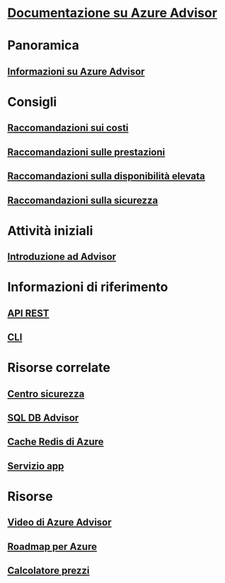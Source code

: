 # [Documentazione su Azure Advisor](index.md)

# Panoramica
## [Informazioni su Azure Advisor](advisor-overview.md)

# Consigli
## [Raccomandazioni sui costi](advisor-cost-recommendations.md)
## [Raccomandazioni sulle prestazioni](advisor-performance-recommendations.md)
## [Raccomandazioni sulla disponibilità elevata](advisor-high-availability-recommendations.md)
## [Raccomandazioni sulla sicurezza](advisor-security-recommendations.md)

# Attività iniziali
## [Introduzione ad Advisor](advisor-get-started.md)

# Informazioni di riferimento
## [API REST](https://docs.microsoft.com/rest/api/advisor)
## [CLI](https://docs.microsoft.com/cli/azure/advisor)

# Risorse correlate
## [Centro sicurezza](https://azure.microsoft.com/services/security-center/)
## [SQL DB Advisor](https://azure.microsoft.com/documentation/articles/sql-database-advisor/)
## [Cache Redis di Azure](https://azure.microsoft.com/documentation/articles/cache-configure/#redis-cache-advisor)
## [Servizio app](https://azure.microsoft.com/documentation/articles/app-service-best-practices/)

# Risorse
## [Video di Azure Advisor](https://azure.microsoft.com/resources/videos/index/?services=advisor)
## [Roadmap per Azure](https://azure.microsoft.com/roadmap/?category=monitoring-management)
## [Calcolatore prezzi](https://azure.microsoft.com/pricing/calculator/)

